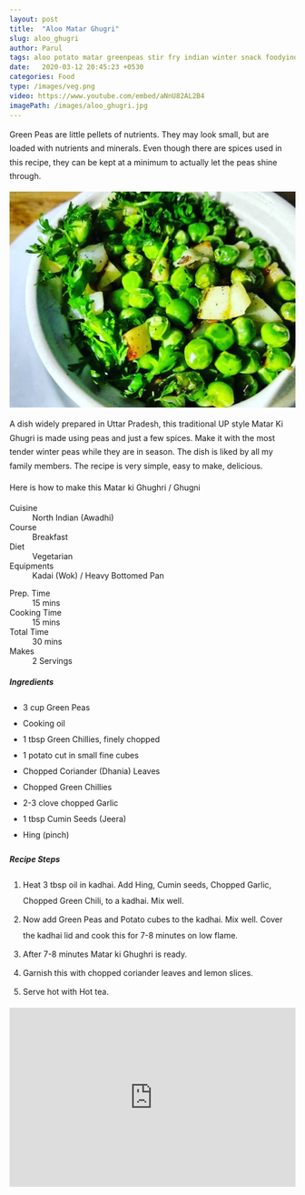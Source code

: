 ```yaml
---
layout: post
title:  "Aloo Matar Ghugri"
slug: aloo_ghugri
author: Parul
tags: aloo potato matar greenpeas stir fry indian winter snack foodyindianmom
date:   2020-03-12 20:45:23 +0530
categories: Food
type: /images/veg.png
video: https://www.youtube.com/embed/aNnU82AL2B4
imagePath: /images/aloo_ghugri.jpg
---
```

<p class="text-justify" style="line-height: 175%;">
Green Peas are little pellets of nutrients. They may look small, but are loaded with nutrients and minerals. Even though there are spices used in this recipe, they can be kept at a minimum to actually let the peas shine through.
</p>

<div class="row">
    <div class="col-md-12"><img src="../images/aloo_ghugri.jpg" alt="" class="rounded img-fluid mb-2"></div>
</div>

<p class="text-justify" style="line-height: 175%;">
A dish widely prepared in Uttar Pradesh, this traditional UP style Matar Ki Ghugri is made using peas and just a few spices. Make it with the most tender winter peas while they are in season. The dish is liked by all my family members. The recipe is very simple, easy to make, delicious.
</p>

<p class="text-justify" style="line-height: 175%;">
Here is how to make this Matar ki Ghughri / Ghugni
</p>

<div class="row">
    <div class="col-md-6">
        <dl class="row">
            <dt class="col-sm-4">Cuisine</dt><dd class="col-sm-7">North Indian (Awadhi)</dd>
            <dt class="col-sm-4">Course</dt><dd class="col-sm-7">Breakfast</dd>
            <dt class="col-sm-4">Diet</dt><dd class="col-sm-7">Vegetarian</dd>
            <dt class="col-sm-4">Equipments</dt><dd class="col-sm-7">Kadai (Wok) / Heavy Bottomed Pan</dd>
        </dl>
    </div>
    <div class="col-md-6">
        <dl class="row">
            <dt class="col-sm-5">Prep. Time</dt><dd class="col-sm-7">15 mins</dd>
            <dt class="col-sm-5">Cooking Time</dt><dd class="col-sm-7">15 mins</dd>
            <dt class="col-sm-5">Total Time</dt><dd class="col-sm-7">30 mins</dd>
            <dt class="col-sm-5">Makes</dt><dd class="col-sm-7">2 Servings</dd>
        </dl>
    </div>
</div>

<div class="recipe-section-divider"></div>
<div class="row" id="ingredients">
    <div class="col-md-12"><h5 class="font-weight-bold">Ingredients</h5></div>
</div>
<div class="row">
    <div class="col-md-12">
        <ul class="post-list" style="line-height: 200%">
            <li>3 cup Green Peas</li>
            <li>Cooking oil</li>
            <li>1 tbsp Green Chillies, finely chopped</li>
            <li>1 potato cut in small fine cubes</li>
            <li>Chopped Coriander (Dhania) Leaves</li>
            <li>Chopped Green Chillies</li>
            <li>2-3 clove chopped Garlic</li>
            <li>1 tbsp Cumin Seeds (Jeera)</li>
            <li>Hing (pinch)</li>
        </ul>
    </div>
</div>

<div class="recipe-section-divider"></div>
<div class="row" id="recipe">
    <div class="col-md-12"><h5 class="font-weight-bold">Recipe Steps</h5></div>
</div>
<div class="row">
    <div class="col-md-12">
        <ol class="post-list text-justify" style="line-height: 200%">
            <li style="margin-bottom:5px;">Heat 3 tbsp oil in kadhai. Add Hing, Cumin seeds, Chopped Garlic, Chopped Green Chili, to a kadhai. Mix well.</li>
            <li style="margin-bottom:5px;">Now add Green Peas and Potato cubes to the kadhai. Mix well. Cover the kadhai lid and cook this for 7-8 minutes on low flame.</li>
            <li style="margin-bottom:5px;">After 7-8 minutes Matar ki Ghughri is ready.</li>
            <li style="margin-bottom:5px;">Garnish this with chopped coriander leaves and lemon slices.</li>
            <li style="margin-bottom:5px;">Serve hot with Hot tea.</li>
        </ol>
    </div>
</div>
<div class="row" id="video">
    <div class="col-md-12">
        <div class="embed-responsive embed-responsive-16by9">
            <iframe width="100%" height="315" src="https://www.youtube.com/embed/aNnU82AL2B4" frameborder="0" allow="accelerometer; autoplay; encrypted-media; gyroscope; picture-in-picture" allowfullscreen></iframe>
        </div>
    </div>
</div>
<br>
